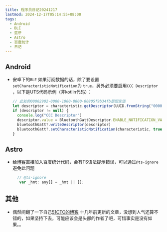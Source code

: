 ```yaml
---
title: 程序员日记20241217
lastmod: 2024-12-17T05:14:55+08:00
tags:
  - Android
  - BLE
  - 蓝牙
  - Astro
  - 百度统计
  - 日记
---
```





## Android

* 安卓下的`BLE` 如果订阅数据的话，除了要设置`setCharacteristicNotification`为 `true`，另外必须要启用`CCC Descriptor `，以下是UTS代码示例（非kotlin代码）：

  ```typescript
  // 此处的00002902-0000-1000-8000-00805f9b34fb是固定值
  let descriptor = characteristic.getDescriptor(UUID.fromString("00002902-0000-1000-8000-00805f9b34fb"))
  if (descriptor != null) {
    console.log("CCC Descriptor")
    descriptor.value = BluetoothGattDescriptor.ENABLE_NOTIFICATION_VALUE
    bluetoothGatt?.writeDescriptor(descriptor)
    bluetoothGatt?.setCharacteristicNotification(characteristic, true)
  }
  ```

  

## Astro

* 给[博客](https://www.jason-z.com)直接加入百度统计代码，会有TS语法提示错误，可以通过`@ts-ignore`避免此问题

  ```js
    // @ts-ignore
  	 var _hmt: any[] = _hmt || [];
  ```

  



## 其他

* 偶然间翻了一下自己[51CTO的博客](https://blog.51cto.com/studiogang) 十几年前更新的文章，没想到人气还算不错的，如果坚持下去，可能应该会是头部的作者了吧，可惜事实是没有如果。。
